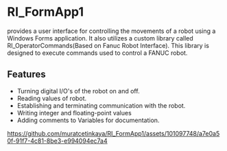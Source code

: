 # RI_FormApp1
provides a user interface for controlling the movements of a robot using a Windows Forms application. It also utilizes a custom library called RI_OperatorCommands(Based on Fanuc Robot Interface). This library is designed to execute commands used to control a FANUC robot.
## Features

- Turning digital I/O's of the robot on and off.
- Reading values of robot.
- Establishing and terminating communication with the robot.
- Writing integer and floating-point values 
- Adding comments to Variables for documentation.








https://github.com/muratcetinkaya/RI_FormApp1/assets/101097748/a7e0a50f-91f7-4c81-8be3-e994094ec7a4

